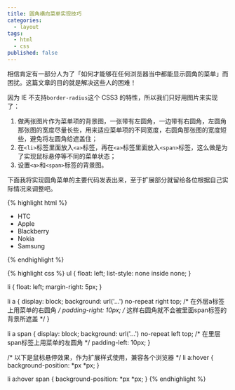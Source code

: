 ```yaml
---
title: 圆角横向菜单实现技巧
categories:
  - layout
tags:
  - html
  - css
published: false
---
```


相信肯定有一部分人为了「如何才能够在任何浏览器当中都能显示圆角的菜单」而困扰。这篇文章的目的就是解决这些人的困难！

因为 IE 不支持`border-radius`这个 CSS3 的特性，所以我们只好用图片来实现了：

1. 做两张图片作为菜单项的背景图，一张带有左圆角，一边带有右圆角，左圆角那张图的宽度尽量长些，用来适应菜单项的不同宽度，右圆角那张图的宽度短些，避免将左圆角给遮盖住；
2. 在`<li>`标签里面放入`<a>`标签，再在`<a>`标签里面放入`<span>`标签，这么做是为了实现鼠标悬停等不同的菜单状态；
3. 设置`<a>`和`<span>`标签的背景图。

下面我将实现圆角菜单的主要代码发表出来，至于扩展部分就留给各位根据自己实际情况来调整吧。

{% highlight html %}
<ul>
  <li><a><span>HTC</span></a></li>
  <li><a><span>Apple</span></a></li>
  <li><a><span>Blackberry</span></a></li>
  <li><a><span>Nokia</span></a></li>
  <li><a><span>Samsung</span></a></li>
</ul>
{% endhighlight %}

{% highlight css %}
ul {
  float: left;
  list-style: none inside none;
}
 
li {
  float: left;
  margin-right: 5px;
}

li a {
  display: block;
  background: url('...') no-repeat right top;   /* 在外层a标签上用菜单的右圆角 */
  padding-right: 10px;              /* 这样右圆角就不会被里面span标签的背景所遮盖 */
}

li a span {
  display: block;
  background: url('...') no-repeat left top;    /* 在里层span标签上用菜单的左圆角 */
  padding-left: 10px;
}

/* 以下是鼠标悬停效果，作为扩展样式使用，兼容各个浏览器 */
li a:hover {
  background-position: *px *px;
}

li a:hover span {
  background-position: *px *px;
}
{% endhighlight %}
